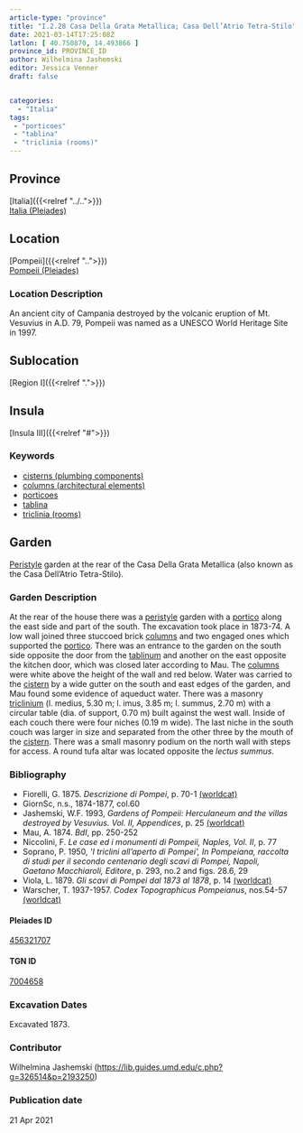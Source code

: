 ```yaml
---
article-type: "province"
title: "I.2.28 Casa Della Grata Metallica; Casa Dell’Atrio Tetra-Stilo"
date: 2021-03-14T17:25:08Z
latlon: [ 40.750870, 14.493866 ]
province_id: PROVINCE_ID
author: Wilhelmina Jashemski
editor: Jessica Venner
draft: false


categories:
  - "Italia"
tags:
 - "porticoes"
 - "tablina"
 - "triclinia (rooms)"
---
```


## Province
[Italia]({{<relref "../..">}}) \
[Italia (Pleiades)](https://pleiades.stoa.org/places/1052)

## Location
[Pompeii]({{<relref "..">}}) \
[Pompeii (Pleiades)](https://pleiades.stoa.org/places/433032)


### Location Description
An ancient city of Campania destroyed by the volcanic eruption of Mt. Vesuvius in A.D. 79, Pompeii was named as a UNESCO World Heritage Site in 1997.

## Sublocation
[Region I]({{<relref ".">}})
## Insula
[Insula III]({{<relref "#">}})

### Keywords
- [cisterns (plumbing components)](http://vocab.getty.edu/page/aat/300052558)
- [columns (architectural elements)](http://vocab.getty.edu/page/aat/300001571)
- [porticoes](http://vocab.getty.edu/page/aat/300004145)
- [tablina](http://vocab.getty.edu/page/aat/300004180)
- [triclinia (rooms)](http://vocab.getty.edu/page/aat/300004359)


## Garden
[Peristyle](http://vocab.getty.edu/page/aat/300080971) garden at the rear of the Casa Della Grata Metallica (also known as the Casa Dell’Atrio Tetra-Stilo).

### Garden Description
At the rear of the house there was a [peristyle](http://vocab.getty.edu/page/aat/300080971) garden with a [portico](http://vocab.getty.edu/page/aat/300004145) along the east side and part of the south. The excavation took place in 1873-74. A low wall joined three stuccoed brick [columns](http://vocab.getty.edu/page/aat/300001571) and two engaged ones which supported the [portico](http://vocab.getty.edu/page/aat/300004145). There was an entrance to the garden on the south side opposite the door from the [tablinum](http://vocab.getty.edu/page/aat/300004180) and another on the east opposite the kitchen door, which was closed later according to Mau. The [columns](http://vocab.getty.edu/page/aat/300001571) were white above the height of the wall and red below. Water was carried to the [cistern](http://vocab.getty.edu/page/aat/300052558) by a wide gutter on the south and east edges of the garden, and Mau found some evidence of aqueduct water. There was a masonry [triclinium](http://vocab.getty.edu/page/aat/300004359) (l. medius, 5.30 m; l. imus, 3.85 m; l. summus, 2.70 m) with a circular table (dia. of support, 0.70 m) built against the west wall. Inside of each couch there were four niches (0.19 m wide). The last niche in the south couch was larger in size and separated from the other three by the mouth of the [cistern](http://vocab.getty.edu/page/aat/300052558). There was a small masonry podium on the north wall with steps for access. A round tufa altar was located opposite the *lectus summus*.


### Bibliography

* Fiorelli, G. 1875. *Descrizione di Pompei*, p. 70-1 [(worldcat)](https://www.worldcat.org/title/descrizione-di-pompei/oclc/9528380)    
* GiornSc, n.s., 1874-1877, col.60  
* Jashemski, W.F. 1993, *Gardens of Pompeii: Herculaneum and the villas destroyed by Vesuvius. Vol. II, Appendices*, p. 25 [(worldcat)](https://www.worldcat.org/title/gardens-of-pompeii-herculaneum-and-the-villas-destroyed-by-vesuvius-volume-2-appendices/oclc/222353569)  
* Mau, A. 1874. *BdI*, pp. 250-252  
* Niccolini, F. *Le case ed i monumenti di Pompeii, Naples, Vol. II*, p. 77  
* Soprano, P. 1950, *'I triclini all’aperto di Pompei', In Pompeiana, raccolta di studi per il secondo centenario degli scavi di Pompei, Napoli, Gaetano Macchiaroli, Editore*, p. 293, no.2 and figs. 28.6, 29  
* Viola, L. 1879. *Gli scavi di Pompei dal 1873 al 1878*, p. 14 [(worldcat)](https://www.worldcat.org/title/scavi-di-pompei-dal-1873-al-1878/oclc/254502217&referer=brief_results)   
* Warscher, T. 1937-1957. *Codex Topographicus Pompeianus*, nos.54-57 [(worldcat)](https://www.worldcat.org/title/codex-topographicus-pompeianus-1937-1957-and-undated/oclc/974375313&referer=brief_results)   

<!--#### Periodo ID-->

<!-- [PERIODO_ID](https://pleiades.stoa.org/places/PLEIADES_ID) -->

#### Pleiades ID
[456321707](https://pleiades.stoa.org/places/456321707)

#### TGN ID
[7004658](http://vocab.getty.edu/page/tgn/7004658)

###  Excavation Dates
Excavated 1873.

### Contributor
Wilhelmina Jashemski (https://lib.guides.umd.edu/c.php?g=326514&p=2193250)


### Publication date

21 Apr 2021
<!-- Format: dd MONTH_NAME yyyy -->

<!-- DATE -->
